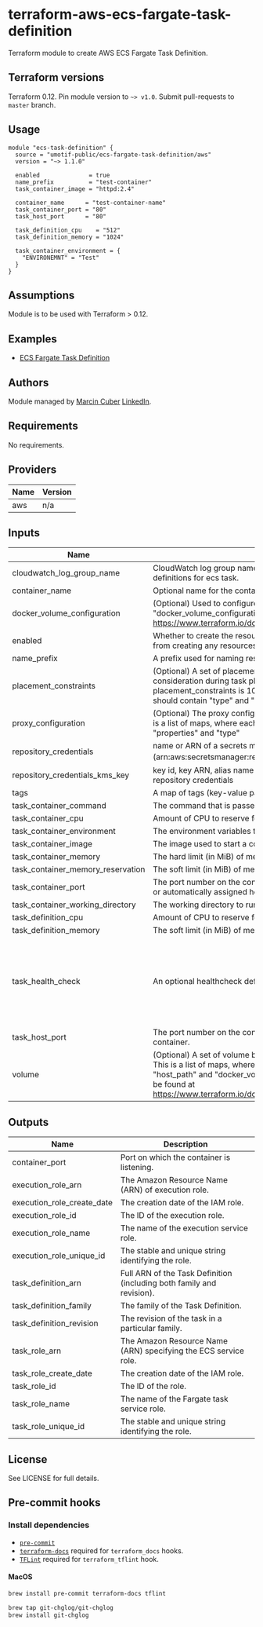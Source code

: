 # terraform-aws-ecs-fargate-task-definition
Terraform module to create AWS ECS Fargate Task Definition.

## Terraform versions

Terraform 0.12. Pin module version to `~> v1.0`. Submit pull-requests to `master` branch.

## Usage

```hcl
module "ecs-task-definition" {
  source = "umotif-public/ecs-fargate-task-definition/aws"
  version = "~> 1.1.0"

  enabled              = true
  name_prefix          = "test-container"
  task_container_image = "httpd:2.4"

  container_name      = "test-container-name"
  task_container_port = "80"
  task_host_port      = "80"

  task_definition_cpu    = "512"
  task_definition_memory = "1024"

  task_container_environment = {
    "ENVIRONEMNT" = "Test"
  }
}
```

## Assumptions

Module is to be used with Terraform > 0.12.

## Examples

* [ECS Fargate Task Definition](https://github.com/umotif-public/terraform-aws-ecs-fargate-task-definition/tree/master/examples/core)

## Authors

Module managed by [Marcin Cuber](https://github.com/marcincuber) [LinkedIn](https://www.linkedin.com/in/marcincuber/).

<!-- BEGINNING OF PRE-COMMIT-TERRAFORM DOCS HOOK -->
## Requirements

No requirements.

## Providers

| Name | Version |
|------|---------|
| aws | n/a |

## Inputs

| Name | Description | Type | Default | Required |
|------|-------------|------|---------|:--------:|
| cloudwatch\_log\_group\_name | CloudWatch log group name required to enabled logDriver in container definitions for ecs task. | `string` | `""` | no |
| container\_name | Optional name for the container to be used instead of name\_prefix. | `string` | `""` | no |
| docker\_volume\_configuration | (Optional) Used to configure a docker volume option "docker\_volume\_configuration". Full set of options can be found at https://www.terraform.io/docs/providers/aws/r/ecs_task_definition.html | `list` | `[]` | no |
| enabled | Whether to create the resources. Set to `false` to prevent the module from creating any resources | `bool` | `true` | no |
| name\_prefix | A prefix used for naming resources. | `string` | n/a | yes |
| placement\_constraints | (Optional) A set of placement constraints rules that are taken into consideration during task placement. Maximum number of placement\_constraints is 10. This is a list of maps, where each map should contain "type" and "expression" | `list` | `[]` | no |
| proxy\_configuration | (Optional) The proxy configuration details for the App Mesh proxy. This is a list of maps, where each map should contain "container\_name", "properties" and "type" | `list` | `[]` | no |
| repository\_credentials | name or ARN of a secrets manager secret (arn:aws:secretsmanager:region:aws\_account\_id:secret:secret\_name) | `string` | `""` | no |
| repository\_credentials\_kms\_key | key id, key ARN, alias name or alias ARN of the key that encrypted the repository credentials | `string` | `"alias/aws/secretsmanager"` | no |
| tags | A map of tags (key-value pairs) passed to resources. | `map(string)` | `{}` | no |
| task\_container\_command | The command that is passed to the container. | `list(string)` | `[]` | no |
| task\_container\_cpu | Amount of CPU to reserve for the container. | `number` | `null` | no |
| task\_container\_environment | The environment variables to pass to a container. | `map(string)` | `{}` | no |
| task\_container\_image | The image used to start a container. | `string` | n/a | yes |
| task\_container\_memory | The hard limit (in MiB) of memory for the container. | `number` | `null` | no |
| task\_container\_memory\_reservation | The soft limit (in MiB) of memory to reserve for the container. | `number` | `null` | no |
| task\_container\_port | The port number on the container that is bound to the user-specified or automatically assigned host port | `number` | `0` | no |
| task\_container\_working\_directory | The working directory to run commands inside the container. | `string` | `""` | no |
| task\_definition\_cpu | Amount of CPU to reserve for the task. | `number` | `256` | no |
| task\_definition\_memory | The soft limit (in MiB) of memory to reserve for the task. | `number` | `512` | no |
| task\_health\_check | An optional healthcheck definition for the task | `object({ command = list(string), interval = number, timeout = number, retries = number, startPeriod = number })` | `null` | no |
| task\_host\_port | The port number on the container instance to reserve for your container. | `number` | `0` | no |
| volume | (Optional) A set of volume blocks that containers in your task may use. This is a list of maps, where each map should contain "name", "host\_path" and "docker\_volume\_configuration". Full set of options can be found at https://www.terraform.io/docs/providers/aws/r/ecs_task_definition.html | `list` | `[]` | no |

## Outputs

| Name | Description |
|------|-------------|
| container\_port | Port on which the container is listening. |
| execution\_role\_arn | The Amazon Resource Name (ARN) of execution role. |
| execution\_role\_create\_date | The creation date of the IAM role. |
| execution\_role\_id | The ID of the execution role. |
| execution\_role\_name | The name of the execution service role. |
| execution\_role\_unique\_id | The stable and unique string identifying the role. |
| task\_definition\_arn | Full ARN of the Task Definition (including both family and revision). |
| task\_definition\_family | The family of the Task Definition. |
| task\_definition\_revision | The revision of the task in a particular family. |
| task\_role\_arn | The Amazon Resource Name (ARN) specifying the ECS service role. |
| task\_role\_create\_date | The creation date of the IAM role. |
| task\_role\_id | The ID of the role. |
| task\_role\_name | The name of the Fargate task service role. |
| task\_role\_unique\_id | The stable and unique string identifying the role. |

<!-- END OF PRE-COMMIT-TERRAFORM DOCS HOOK -->

## License

See LICENSE for full details.

## Pre-commit hooks

### Install dependencies

* [`pre-commit`](https://pre-commit.com/#install)
* [`terraform-docs`](https://github.com/segmentio/terraform-docs) required for `terraform_docs` hooks.
* [`TFLint`](https://github.com/terraform-linters/tflint) required for `terraform_tflint` hook.

#### MacOS

```bash
brew install pre-commit terraform-docs tflint

brew tap git-chglog/git-chglog
brew install git-chglog
```
